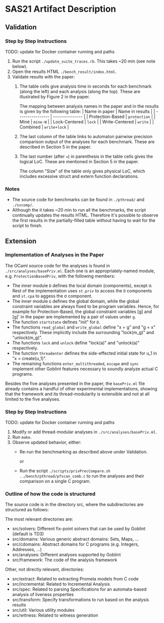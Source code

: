 # SAS21 Artifact Description

## Validation

### Step by Step Instructions
TODO: update for Docker container running and paths

1. Run the script `./update_suite_traces.rb`. This takes ~20 min (see note below).
2. Open the results HTML `./bench_result/index.html`.
3. Validate results with the paper:
    1. The table cells give analysis time in seconds for each benchmark (along the left) and each analysis (along the top). These are illustrated by Figure 2 in the paper.

        The mapping between analysis names in the paper and in the results is given by the following table:
        | Name in paper    | Name in results |
        | ---------------- | --------------- |
        | Protection-Based | `protection`    |
        | Miné             | `mine-W`        |
        | Lock-Centered    | `lock`          |
        | Write-Centered   | `write`         |
        | Combined         | `write+lock`    |

    2. The last column of the table links to automaton pairwise precision comparison output of the analyses for each benchmark. These are described in Section 5 in the paper.

    3. The last number (after `=`) in parenthesis in the table cells gives the logical LoC. These are mentioned in Section 5 in the paper.

        The column "Size" of the table only gives physical LoC, which includes excessive struct and extern function declarations.


### Notes
* The source code for benchmarks can be found in `./pthread/` and `./svcomp/`.
* Although the it takes ~20 min to run all the benchmarks, the script continually updates the results HTML. Therefore it's possible to observe the first results in the partially-filled table without having to wait for the script to finish.


## Extension

### Implementation of Analyses in the Paper
The OCaml source code for the analyses is found in `./src/analyses/basePriv.ml`.
Each one is an appropriately-named module, e.g. `ProtectionBasedPriv`, with the following members:
* The inner module `D` defines the local domain (components), except σ. Rest of the implementation uses `st.priv` to access the `D` components and `st.cpa` to aggess the σ component.
* The inner module `G` defines the global domain, while the global constraint variables are always fixed to be program variables. Hence, for example for Protection-Based, the global constraint variables [g] and [g]' in the paper are implemented by a pair of values under `g`.
* The function `startstate` defines "init" for `D`.
* The functions `read_global` and `write_global` define "x = g" and "g = x" respectively. These implicitly include the surrounding "lock(m_g)" and "unlock(m_g)".
* The functions `lock` and `unlock` define "lock(a)" and "unlock(a)" respectively.
* The function `threadenter` defines the side-effected initial state for u_1 in "x = create(u_1)".
* The remaining functions `enter_multithreaded`, `escape` and `sync` implement other Goblint features necessary to soundly analyze actual C programs.

Besides the five analyses presented in the paper, the `basePriv.ml` file already contains a handful of other experimental implementations, showing that the framework and its thread-modularity is extensible and not at all limited to the five analyses.

### Step by Step Instructions
TODO: update for Docker container running and paths

1. Modify or add thread-modular analyses in `./src/analyses/basePriv.ml`.
2. Run `make`.
3. Observe updated behavior, either:
    * Re-run the benchmarking as described above under Validation.

        or

    * Run the script `./scripts/privPrecCompare.sh ../bench/pthread/pfscan_comb.c` to run the analyses and their comparison on a single C program.

### Outline of how the code is structured

The source code is in the directory src, where the subdirectories are structured as follows:

The most relevant directories are:
- src/solvers: Different fix-point solvers that can be used by Goblint (default is TD3)
- src/domains: Various generic abstract domains: Sets, Maps, ...
- src/cdomains: Abstract domains for C programs (e.g. Integers, Addresses, ...)
- src/analyses: Different analyses supported by Goblint
- src/framework: The code of the analysis framework

Other, not directly relevant, directories:
- src/extract: Related to extracting Promela models from C code
- src/incremental: Related to Incremental Analysis
- src/spec: Related to parsing Specifications for an automata-based analysis of liveness properties
- src/transform: Specify transformations to run based on the analysis results
- src/util: Various utility modules
- src/witness: Related to witness generation


